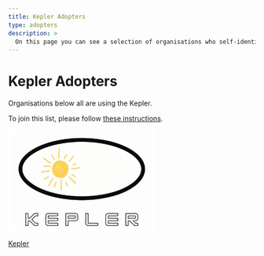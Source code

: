 ```yaml
---
title: Kepler Adopters
type: adopters
description: >
  On this page you can see a selection of organisations who self-identified as using Kepler.
---
```


# Kepler Adopters

Organisations below all are using the Kepler.

To join this list, please follow [these instructions](https://github.com/sustainable-computing-io/kepler/blob/main/ADOPTERS.md).

<img src="../../data/logos/default.svg" alt="Kepler" width="300px"/>

[Kepler](https://sustainable-computing.io/)
